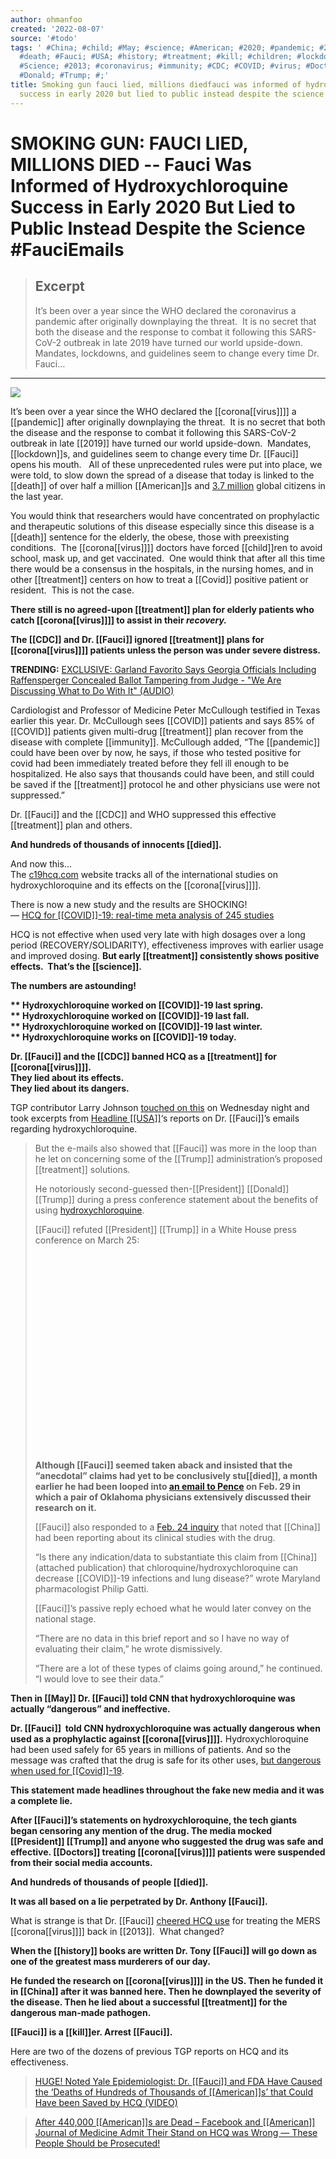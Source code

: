 ```yaml
---
author: ohmanfoo
created: '2022-08-07'
source: '#todo'
tags: ' #China; #child; #May; #science; #American; #2020; #pandemic; #2019; #Covid;
  #death; #Fauci; #USA; #history; #treatment; #kill; #children; #lockdown; #died;
  #Science; #2013; #coronavirus; #immunity; #CDC; #COVID; #virus; #Doctors; #President;
  #Donald; #Trump; #;'
title: Smoking gun fauci lied, millions diedfauci was informed of hydroxychloroquine
  success in early 2020 but lied to public instead despite the science fauciemails
---
```


# SMOKING GUN: FAUCI LIED, MILLIONS DIED -- Fauci Was Informed of Hydroxychloroquine Success in Early 2020 But Lied to Public Instead Despite the Science #FauciEmails

> ## Excerpt
> It’s been over a year since the WHO declared the coronavirus a pandemic after originally downplaying the threat.  It is no secret that both the disease and the response to combat it following this SARS-CoV-2 outbreak in late 2019 have turned our world upside-down.  Mandates, lockdowns, and guidelines seem to change every time Dr. Fauci…

---
![](https://www.thegatewaypundit.com/wp-content/uploads/F0EFBF54-867E-4737-B2A5-99D0728CC073.jpeg)

It’s been over a year since the WHO declared the [[corona[[virus]]]] a [[pandemic]] after originally downplaying the threat.  It is no secret that both the disease and the response to combat it following this SARS-CoV-2 outbreak in late [[2019]] have turned our world upside-down.  Mandates, [[lockdown]]s, and guidelines seem to change every time Dr. [[Fauci]] opens his mouth.   All of these unprecedented rules were put into place, we were told, to slow down the spread of a disease that today is linked to the [[death]] of over half a million [[American]]s and [3.7 million](https://www.worldometers.info/[[corona[[virus]]]]/) global citizens in the last year.

You would think that researchers would have concentrated on prophylactic and therapeutic solutions of this disease especially since this disease is a [[death]] sentence for the elderly, the obese, those with preexisting conditions.  The [[corona[[virus]]]] doctors have forced [[child]]ren to avoid school, mask up, and get vaccinated.  One would think that after all this time there would be a consensus in the hospitals, in the nursing homes, and in other [[treatment]] centers on how to treat a [[Covid]] positive patient or resident.  This is not the case.

**There still is no agreed-upon [[treatment]] plan for elderly patients who catch [[corona[[virus]]]] to assist in their _recovery._**

**The [[CDC]] and Dr. [[Fauci]] ignored [[treatment]] plans for [[corona[[virus]]]] patients unless the person was under severe distress.**

**TRENDING:** [EXCLUSIVE: Garland Favorito Says Georgia Officials Including Raffensperger Concealed Ballot Tampering from Judge - "We Are Discussing What to Do With It" (AUDIO)](https://www.thegatewaypundit.com/2021/06/exclusive-garland-favorito-says-georgia-officials-including-raffensperger-concealed-ballot-tampering-judge-discussing-audio/)

Cardiologist and Professor of Medicine Peter McCullough testified in Texas earlier this year. Dr. McCullough sees [[COVID]] patients and says 85% of [[COVID]] patients given multi-drug [[treatment]] plan recover from the disease with complete [[immunity]]. McCullough added, “The [[pandemic]] could have been over by now, he says, if those who tested positive for covid had been immediately treated before they fell ill enough to be hospitalized. He also says that thousands could have been, and still could be saved if the [[treatment]] protocol he and other physicians use were not suppressed.”

Dr. [[Fauci]] and the [[CDC]] and WHO suppressed this effective [[treatment]] plan and others.

**And hundreds of thousands of innocents [[died]].**

And now this…  
The [c19hcq.com](https://c19hcq.com/) website tracks all of the international studies on hydroxychloroquine and its effects on the [[corona[[virus]]]].

There is now a new study and the results are SHOCKING!  
— [HCQ for [[COVID]]-19: real-time meta analysis of 245 studies](https://c19hcq.com/)

HCQ is not effective when used very late with high dosages over a long period (RECOVERY/SOLIDARITY), effectiveness improves with earlier usage and improved dosing. **But early [[treatment]] consistently shows positive effects.  That’s the [[science]].**

**The numbers are astounding!**

**\*\* Hydroxychloroquine worked on [[COVID]]-19 last spring.  
\*\* Hydroxychloroquine worked on [[COVID]]-19 last fall.  
\*\* Hydroxychloroquine worked on [[COVID]]-19 last winter.  
\*\* Hydroxychloroquine works on [[COVID]]-19 today.**

**Dr. [[Fauci]] and the [[CDC]] banned HCQ as a [[treatment]] for [[corona[[virus]]]].**  
**They lied about its effects.**  
**They lied about its dangers.**

TGP contributor Larry Johnson [touched on this](https://www.thegatewaypundit.com/2021/06/fauci-fiddled-corona-spread-like-wildfire/) on Wednesday night and took excerpts from [Headline [[USA]]](https://headlineusa.com/fauci-schmooze-cbs-ignore-trump/?utm_source=H[[USA]]email&utm_medium=email&utm_campaign=H[[USA]]email)‘s reports on Dr. [[Fauci]]’s emails regarding hydroxychloroquine.

> But the e-mails also showed that [[Fauci]] was more in the loop than he let on concerning some of the [[Trump]] administration’s proposed [[treatment]] solutions.
> 
> He notoriously second-guessed then-[[President]] [[Donald]] [[Trump]] during a press conference statement about the benefits of using [hydroxychloroquine](https://headlineusa.com/tag/hydroxychloroquine).
> 
> [[Fauci]] refuted [[President]] [[Trump]] in a White House press conference on March 25:
> 
> <iframe loading="lazy" title="YouTube video player" data-src="https://www.youtube.com/embed/DaDLya6j7jI" allowfullscreen="allowfullscreen" width="560" height="315" frameborder="0"></iframe>
> 
> **Although [[Fauci]] seemed taken aback and insisted that the “anecdotal” claims had yet to be conclusively stu[[died]], a month earlier he had been looped into [an email to Pence](https://www.documentcloud.org/documents/20793561-leopold-nih-foia-anthony-fauci-emails#document/p153) on Feb. 29 in which a pair of Oklahoma physicians extensively discussed their research on it.**
> 
> [[Fauci]] also responded to a [Feb. 24 inquiry](https://www.documentcloud.org/documents/20793561-leopold-nih-foia-anthony-fauci-emails#document/p456) that noted that [[China]] had been reporting about its clinical studies with the drug.
> 
> “Is there any indication/data to substantiate this claim from [[China]] (attached publication) that chloroquine/hydroxychloroquine can decrease [[COVID]]-19 infections and lung disease?” wrote Maryland pharmacologist Philip Gatti.
> 
> [[Fauci]]’s passive reply echoed what he would later convey on the national stage.
> 
> “There are no data in this brief report and so I have no way of evaluating their claim,” he wrote dismissively.
> 
> “There are a lot of these types of claims going around,” he continued. “I would love to see their data.”

**Then in [[May]] Dr. [[Fauci]] told CNN that hydroxychloroquine was actually “dangerous” and ineffective.**

**Dr. [[Fauci]]  told CNN hydroxychloroquine was actually dangerous when used as a prophylactic against [[corona[[virus]]]].** Hydroxychloroquine had been used safely for 65 years in millions of patients. And so the message was crafted that the drug is safe for its other uses, [but dangerous when used for [[Covid]]-19](https://www.nbcnews.com/news/world/who-temporarily-halts-trial-hydroxychloroquine-over-safety-concerns-n1214341).

**This statement made headlines throughout the fake new media and it was a complete lie.**

**After [[Fauci]]’s statements on hydroxychloroquine, the tech giants began censoring any mention of the drug. The media mocked [[President]] [[Trump]] and anyone who suggested the drug was safe and effective. [[Doctors]] treating [[corona[[virus]]]] patients were suspended from their social media accounts.**

**And hundreds of thousands of people [[died]].**

**It was all based on a lie perpetrated by Dr. Anthony [[Fauci]].**

What is strange is that Dr. [[Fauci]] [cheered HCQ use](https://www.thegatewaypundit.com/[[2020]]/04/wow-dr-fauci-cheered-hydroxychloroquine-success-treating-mers-[[corona[[virus]]]]-[[2013]]-today-skeptical-weird/) for treating the MERS [[corona[[virus]]]] back in [[2013]].  What changed?

**When the [[history]] books are written Dr. Tony [[Fauci]] will go down as one of the greatest mass murderers of our day.**

**He funded the research on [[corona[[virus]]]] in the US. Then he funded it in [[China]] after it was banned here. Then he downplayed the severity of the disease. Then he lied about a successful [[treatment]] for the dangerous man-made pathogen.**

**[[Fauci]] is a [[kill]]er. Arrest [[Fauci]].**

Here are two of the dozens of previous TGP reports on HCQ and its effectiveness.

> [HUGE! Noted Yale Epidemiologist: Dr. [[Fauci]] and FDA Have Caused the ‘Deaths of Hundreds of Thousands of [[American]]s’ that Could Have been Saved by HCQ (VIDEO)](https://www.thegatewaypundit.com/[[2020]]/08/huge-noted-yale-epidemiologist-dr-fauci-fda-caused-[[death]]s-hundreds-thousands-americans-saved-hcq-video/)

> [After 440,000 [[American]]s are Dead – Facebook and [[American]] Journal of Medicine Admit Their Stand on HCQ was Wrong — These People Should be Prosecuted!](https://www.thegatewaypundit.com/2021/01/440000-americans-dead-facebook-american-journal-medicine-admit-stand-hcq-wrong-people-prosecuted/)